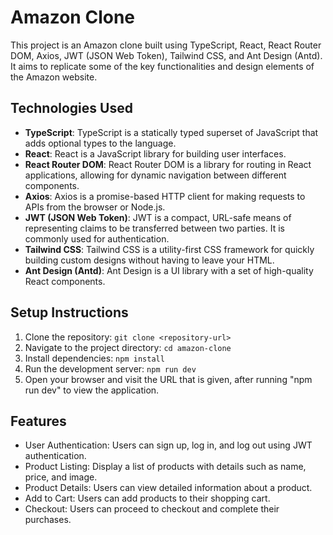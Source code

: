 # Amazon Clone

This project is an Amazon clone built using TypeScript, React, React Router DOM, Axios, JWT (JSON Web Token), Tailwind CSS, and Ant Design (Antd). It aims to replicate some of the key functionalities and design elements of the Amazon website.

## Technologies Used

- **TypeScript**: TypeScript is a statically typed superset of JavaScript that adds optional types to the language.
- **React**: React is a JavaScript library for building user interfaces.
- **React Router DOM**: React Router DOM is a library for routing in React applications, allowing for dynamic navigation between different components.
- **Axios**: Axios is a promise-based HTTP client for making requests to APIs from the browser or Node.js.
- **JWT (JSON Web Token)**: JWT is a compact, URL-safe means of representing claims to be transferred between two parties. It is commonly used for authentication.
- **Tailwind CSS**: Tailwind CSS is a utility-first CSS framework for quickly building custom designs without having to leave your HTML.
- **Ant Design (Antd)**: Ant Design is a UI library with a set of high-quality React components.

## Setup Instructions

1. Clone the repository: `git clone <repository-url>`
2. Navigate to the project directory: `cd amazon-clone`
3. Install dependencies: `npm install`
4. Run the development server: `npm run dev`
5. Open your browser and visit the URL that is given, after running "npm run dev" to view the application.

## Features

- User Authentication: Users can sign up, log in, and log out using JWT authentication.
- Product Listing: Display a list of products with details such as name, price, and image.
- Product Details: Users can view detailed information about a product.
- Add to Cart: Users can add products to their shopping cart.
- Checkout: Users can proceed to checkout and complete their purchases.
